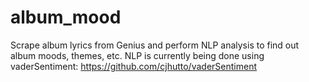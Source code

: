 # album_mood
Scrape album lyrics from Genius and perform NLP analysis to find out album moods, themes, etc.
NLP is currently being done using vaderSentiment: https://github.com/cjhutto/vaderSentiment
